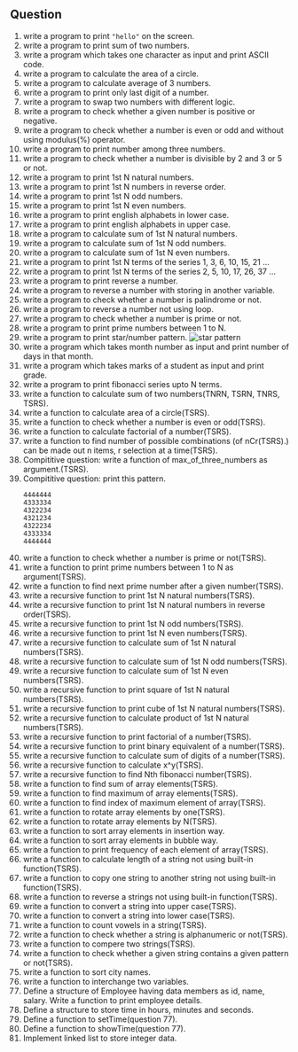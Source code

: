 ## Question

1. write a program to print `"hello"` on the screen.
2. write a program to print sum of two numbers.
3. write a program which takes one character as input and print ASCII code.
4. write a program to calculate the area of a circle.
5. write a program to calculate average of 3 numbers.
6. write a program to print only last digit of a number.
7. write a program to swap two numbers with different logic.
8. write a program to check whether a given number is positive or negative.
9. write a program to check whether a number is even or odd and without using modulus(%) operator.
10. write a program to print number among three numbers.
11. write a program to check whether a number is divisible by 2 and 3 or 5 or not.
12. write a program to print 1st N natural numbers.
13. write a program to print 1st N numbers in reverse order.
14. write a program to print 1st N odd numbers.
15. write a program to print 1st N even numbers.
16. write a program to print english alphabets in lower case.
17. write a program to print english alphabets in upper case.
18. write a program to calculate sum of 1st N natural numbers.
19. write a program to calculate sum of 1st N odd numbers.
20. write a program to calculate sum of 1st N even numbers.
21. write a program to print 1st N terms of the series 1, 3, 6, 10, 15, 21 ...
22. write a program to print 1st N terms of the series 2, 5, 10, 17, 26, 37 ...
23. write a program to print reverse a number.
24. write a program to reverse a number with storing in another variable.
25. write a program to check whether a number is palindrome or not.
26. write a program to reverse a number not using loop.
27. write a program to check whether a number is prime or not.
28. write a program to print prime numbers between 1 to N.
29. write a program to print star/number pattern.
    ![star pattern](https://media.geeksforgeeks.org/wp-content/uploads/20230127144126/Pattern-Programs-in-C.jpg)
30. write a program which takes month number as input and print number of days in that month.
31. write a program which takes marks of a student as input and print grade.
32. write a program to print fibonacci series upto N terms.
33. write a function to calculate sum of two numbers(TNRN, TSRN, TNRS, TSRS).
34. write a function to calculate area of a circle(TSRS).
35. write a function to check whether a number is even or odd(TSRS).
36. write a function to calculate factorial of a number(TSRS).
37. write a function to find number of possible combinations (of nCr(TSRS).) can be made out n items, r selection at a time(TSRS).
38. Compititive question: write a function of max_of_three_numbers as argument.(TSRS).
39. Compititive question: print this pattern.
    ```
    4444444
    4333334
    4322234
    4321234
    4322234
    4333334
    4444444
    ```
40. write a function to check whether a number is prime or not(TSRS).
41. write a function to print prime numbers between 1 to N as argument(TSRS).
42. write a function to find next prime number after a given number(TSRS).
43. write a recursive function to print 1st N natural numbers(TSRS).
44. write a recursive function to print 1st N natural numbers in reverse order(TSRS).
45. write a recursive function to print 1st N odd numbers(TSRS).
46. write a recursive function to print 1st N even numbers(TSRS).
47. write a recursive function to calculate sum of 1st N natural numbers(TSRS).
48. write a recursive function to calculate sum of 1st N odd numbers(TSRS).
49. write a recursive function to calculate sum of 1st N even numbers(TSRS).
50. write a recursive function to print square of 1st N natural numbers(TSRS).
51. write a recursive function to print cube of 1st N natural numbers(TSRS).
52. write a recursive function to calculate product of 1st N natural numbers(TSRS).
53. write a recursive function to print factorial of a number(TSRS).
54. write a recursive function to print binary equivalent of a number(TSRS).
55. write a recursive function to calculate sum of digits of a number(TSRS).
56. write a recursive function to calculate x^y(TSRS).
57. write a recursive function to find Nth fibonacci number(TSRS).
58. write a function to find sum of array elements(TSRS).
59. write a function to find maximum of array elements(TSRS).
60. write a function to find index of maximum element of array(TSRS).
61. write a function to rotate array elements by one(TSRS).
62. write a function to rotate array elements by N(TSRS).
63. write a function to sort array elements in insertion way.
64. write a function to sort array elements in bubble way.
65. write a function to print frequency of each element of array(TSRS).
66. write a function to calculate length of a string not using built-in function(TSRS).
67. write a function to copy one string to another string not using built-in function(TSRS).
68. write a function to reverse a strings not using built-in function(TSRS).
69. write a function to convert a string into upper case(TSRS).
70. write a function to convert a string into lower case(TSRS).
71. write a function to count vowels in a string(TSRS).
72. write a function to check whether a string is alphanumeric or not(TSRS).
73. write a function to compere two strings(TSRS).
74. write a function to check whether a given string contains a given pattern or not(TSRS).
75. write a function to sort city names.
76. write a function to interchange two variables.
77. Define a structure of Employee having data members as id, name, salary. Write a function to print employee details.
78. Define a structure to store time in hours, minutes and seconds.
79. Define a function to setTime(question 77).
80. Define a function to showTime(question 77).
81. Implement linked list to store integer data.
